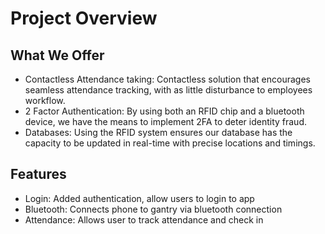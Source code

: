 # Project Overview

## What We Offer
- Contactless Attendance taking: Contactless solution that encourages seamless attendance tracking, with as little disturbance to employees workflow.
- 2 Factor Authentication: By using both an RFID chip and a bluetooth device, we have the means to implement 2FA to deter identity fraud.
- Databases: Using the RFID system ensures our database has the capacity to be updated in real-time with precise locations and timings.

## Features
  - Login: Added authentication, allow users to login to app
  - Bluetooth: Connects phone to gantry via bluetooth connection
  - Attendance: Allows user to track attendance and check in
